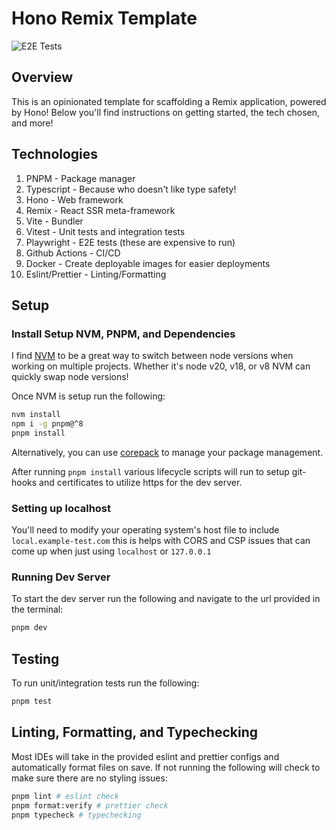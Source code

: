 # Hono Remix Template

![E2E Tests](https://github.com/prests/hono-remix-template/actions/workflows/e2e.yaml/badge.svg?branch=main&event=schedule)

## Overview

This is an opinionated template for scaffolding a Remix application, powered by Hono! Below you'll find instructions on
getting started, the tech chosen, and more!

## Technologies

1. PNPM - Package manager
1. Typescript - Because who doesn't like type safety!
1. Hono - Web framework
1. Remix - React SSR meta-framework
1. Vite - Bundler
1. Vitest - Unit tests and integration tests
1. Playwright - E2E tests (these are expensive to run)
1. Github Actions - CI/CD
1. Docker - Create deployable images for easier deployments
1. Eslint/Prettier - Linting/Formatting

## Setup

### Install Setup NVM, PNPM, and Dependencies

I find [NVM](https://github.com/nvm-sh/nvm) to be a great way to switch between node versions when working on multiple
projects. Whether it's node v20, v18, or v8 NVM can quickly swap node versions!

Once NVM is setup run the following:

```sh
nvm install
npm i -g pnpm@^8
pnpm install
```

Alternatively, you can use [corepack](https://github.com/nodejs/corepack) to manage your package management.

After running `pnpm install` various lifecycle scripts will run to setup git-hooks and certificates to utilize https for
the dev server.

### Setting up localhost

You'll need to modify your operating system's host file to include `local.example-test.com` this is helps with CORS and
CSP issues that can come up when just using `localhost` or `127.0.0.1`

### Running Dev Server

To start the dev server run the following and navigate to the url provided in the terminal:

```sh
pnpm dev
```

## Testing

To run unit/integration tests run the following:

```sh
pnpm test
```

## Linting, Formatting, and Typechecking

Most IDEs will take in the provided eslint and prettier configs and automatically format files on save. If not running
the following will check to make sure there are no styling issues:

```sh
pnpm lint # eslint check
pnpm format:verify # prettier check
pnpm typecheck # typechecking
```
